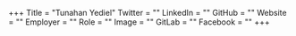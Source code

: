 +++
Title = "Tunahan Yediel"
Twitter = ""
LinkedIn = ""
GitHub = ""
Website = ""
Employer = ""
Role = ""
Image = ""
GitLab = ""
Facebook = ""
+++
